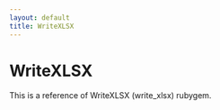 ```yaml
---
layout: default
title: WriteXLSX
---
```


WriteXLSX
===================
This is a reference of WriteXLSX (write_xlsx) rubygem.

